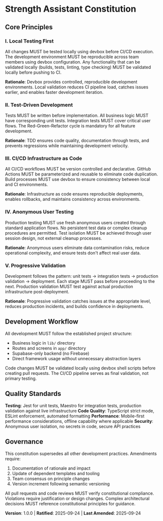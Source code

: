 <!--
Sync Impact Report:
- Version change: [TEMPLATE] → 1.0.0 (Initial constitution)
- Added sections: All core principles and governance
- Modified principles: N/A (initial creation)
- Templates requiring updates:
  ✅ .specify/templates/plan-template.md (Constitution Check references established)
  ✅ .specify/templates/spec-template.md (References constitution principles)
  ✅ .specify/templates/tasks-template.md (Local testing principle integrated)
- Follow-up TODOs: None
-->

# Strength Assistant Constitution

## Core Principles

### I. Local Testing First

All changes MUST be tested locally using devbox before CI/CD execution. The development environment MUST be reproducible across team members using devbox configuration. Any functionality that can be validated locally (builds, tests, linting, type checking) MUST be validated locally before pushing to CI.

**Rationale**: Devbox provides controlled, reproducible development environments. Local validation reduces CI pipeline load, catches issues earlier, and enables faster development iteration.

### II. Test-Driven Development

Tests MUST be written before implementation. All business logic MUST have corresponding unit tests. Integration tests MUST cover critical user flows. The Red-Green-Refactor cycle is mandatory for all feature development.

**Rationale**: TDD ensures code quality, documentation through tests, and prevents regressions while maintaining development velocity.

### III. CI/CD Infrastructure as Code

All CI/CD workflows MUST be version controlled and declarative. GitHub Actions MUST be parameterized and reusable to eliminate code duplication. Build processes MUST use devbox to ensure consistency between local and CI environments.

**Rationale**: Infrastructure as code ensures reproducible deployments, enables rollbacks, and maintains consistency across environments.

### IV. Anonymous User Testing

Production testing MUST use fresh anonymous users created through standard application flows. No persistent test data or complex cleanup procedures are permitted. Test isolation MUST be achieved through user session design, not external cleanup processes.

**Rationale**: Anonymous users eliminate data contamination risks, reduce operational complexity, and ensure tests don't affect real user data.

### V. Progressive Validation

Development follows the pattern: unit tests → integration tests → production validation → deployment. Each stage MUST pass before proceeding to the next. Production validation MUST test against actual production infrastructure post-deployment.

**Rationale**: Progressive validation catches issues at the appropriate level, reduces production incidents, and builds confidence in deployments.

## Development Workflow

All development MUST follow the established project structure:
- Business logic in `lib/` directory
- Routes and screens in `app/` directory  
- Supabase-only backend (no Firebase)
- Direct framework usage without unnecessary abstraction layers

Code changes MUST be validated locally using devbox shell scripts before creating pull requests. The CI/CD pipeline serves as final validation, not primary testing.

## Quality Standards

**Testing**: Jest for unit tests, Maestro for integration tests, production validation against live infrastructure
**Code Quality**: TypeScript strict mode, ESLint enforcement, automated formatting
**Performance**: Mobile-first performance considerations, offline capability where applicable
**Security**: Anonymous user isolation, no secrets in code, secure API practices

## Governance

This constitution supersedes all other development practices. Amendments require:
1. Documentation of rationale and impact
2. Update of dependent templates and tooling
3. Team consensus on principle changes
4. Version increment following semantic versioning

All pull requests and code reviews MUST verify constitutional compliance. Violations require justification or design changes. Complex architectural decisions MUST reference constitutional principles for guidance.

**Version**: 1.0.0 | **Ratified**: 2025-09-24 | **Last Amended**: 2025-09-24